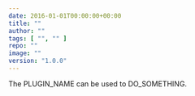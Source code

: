 ```yaml
---
date: 2016-01-01T00:00:00+00:00
title: ""
author: ""
tags: [ "", "" ]
repo: ""
image: ""
version: "1.0.0"
---
```


The PLUGIN_NAME can be used to DO_SOMETHING.
